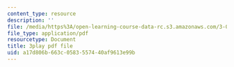 ```yaml
---
content_type: resource
description: ''
file: /media/https%3A/open-learning-course-data-rc.s3.amazonaws.com/3-091sc-introduction-to-solid-state-chemistry-fall-2010/a17d806b663c0583557440af9613e99b_cMaryERGZmY.pdf
file_type: application/pdf
resourcetype: Document
title: 3play pdf file
uid: a17d806b-663c-0583-5574-40af9613e99b
---
```

